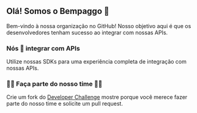 ## Olá! Somos o Bempaggo 👋

Bem-vindo à nossa organização no GitHub!
Nosso objetivo aqui é que os desenvolvedores tenham sucesso ao integrar com nossas APIs.


### Nós :blue_heart: integrar com APIs

Utilize nossas SDKs para uma experiência completa de integração com nossas APIs.


### 👩‍💻 Faça parte do nosso time 👨‍💻

Crie um fork do [Developer Challenge](https://github.com/bempaggo/developer-challenge) mostre porque você merece fazer parte do nosso time e solicite um pull request.
